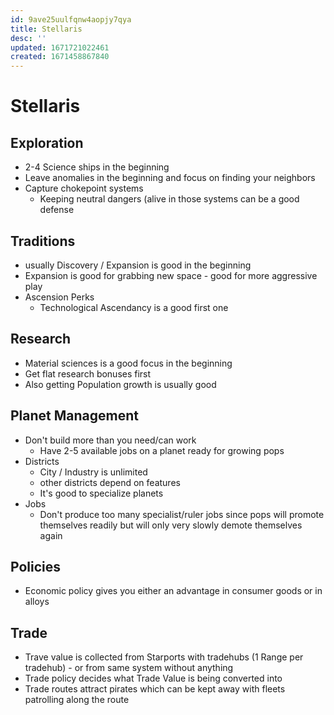 ```yaml
---
id: 9ave25uulfqnw4aopjy7qya
title: Stellaris
desc: ''
updated: 1671721022461
created: 1671458867840
---
```

# Stellaris

## Exploration
- 2-4 Science ships in the beginning
- Leave anomalies in the beginning and focus on finding your neighbors
- Capture chokepoint systems
  - Keeping neutral dangers (alive in those systems can be a good defense

## Traditions
- usually Discovery / Expansion is good in the beginning
- Expansion is good for grabbing new space - good for more aggressive play
- Ascension Perks
  - Technological Ascendancy is a good first one

## Research
- Material sciences is a good focus in the beginning
- Get flat research bonuses first
- Also getting Population growth is usually good

## Planet Management
- Don't build more than you need/can work
  - Have 2-5 available jobs on a planet ready for growing pops
- Districts
  - City / Industry is unlimited
  - other districts depend on features
  - It's good to specialize planets
- Jobs
  - Don't produce too many specialist/ruler jobs since pops will promote themselves readily but will only very slowly
    demote themselves again

## Policies
- Economic policy gives you either an advantage in consumer goods or in alloys

## Trade
- Trave value is collected from Starports with tradehubs (1 Range per tradehub) - or from same system without anything
- Trade policy decides what Trade Value is being converted into
- Trade routes attract pirates which can be kept away with fleets patrolling along the route
